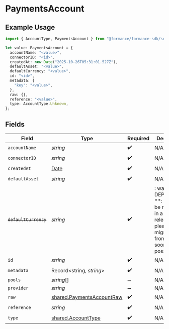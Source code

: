 # PaymentsAccount

## Example Usage

```typescript
import { AccountType, PaymentsAccount } from "@formance/formance-sdk/sdk/models/shared";

let value: PaymentsAccount = {
  accountName: "<value>",
  connectorID: "<id>",
  createdAt: new Date("2025-10-26T05:31:01.527Z"),
  defaultAsset: "<value>",
  defaultCurrency: "<value>",
  id: "<id>",
  metadata: {
    "key": "<value>",
  },
  raw: {},
  reference: "<value>",
  type: AccountType.Unknown,
};
```

## Fields

| Field                                                                                                                   | Type                                                                                                                    | Required                                                                                                                | Description                                                                                                             |
| ----------------------------------------------------------------------------------------------------------------------- | ----------------------------------------------------------------------------------------------------------------------- | ----------------------------------------------------------------------------------------------------------------------- | ----------------------------------------------------------------------------------------------------------------------- |
| `accountName`                                                                                                           | *string*                                                                                                                | :heavy_check_mark:                                                                                                      | N/A                                                                                                                     |
| `connectorID`                                                                                                           | *string*                                                                                                                | :heavy_check_mark:                                                                                                      | N/A                                                                                                                     |
| `createdAt`                                                                                                             | [Date](https://developer.mozilla.org/en-US/docs/Web/JavaScript/Reference/Global_Objects/Date)                           | :heavy_check_mark:                                                                                                      | N/A                                                                                                                     |
| `defaultAsset`                                                                                                          | *string*                                                                                                                | :heavy_check_mark:                                                                                                      | N/A                                                                                                                     |
| ~~`defaultCurrency`~~                                                                                                   | *string*                                                                                                                | :heavy_check_mark:                                                                                                      | : warning: ** DEPRECATED **: This will be removed in a future release, please migrate away from it as soon as possible. |
| `id`                                                                                                                    | *string*                                                                                                                | :heavy_check_mark:                                                                                                      | N/A                                                                                                                     |
| `metadata`                                                                                                              | Record<string, *string*>                                                                                                | :heavy_check_mark:                                                                                                      | N/A                                                                                                                     |
| `pools`                                                                                                                 | *string*[]                                                                                                              | :heavy_minus_sign:                                                                                                      | N/A                                                                                                                     |
| `provider`                                                                                                              | *string*                                                                                                                | :heavy_minus_sign:                                                                                                      | N/A                                                                                                                     |
| `raw`                                                                                                                   | [shared.PaymentsAccountRaw](../../../sdk/models/shared/paymentsaccountraw.md)                                           | :heavy_check_mark:                                                                                                      | N/A                                                                                                                     |
| `reference`                                                                                                             | *string*                                                                                                                | :heavy_check_mark:                                                                                                      | N/A                                                                                                                     |
| `type`                                                                                                                  | [shared.AccountType](../../../sdk/models/shared/accounttype.md)                                                         | :heavy_check_mark:                                                                                                      | N/A                                                                                                                     |